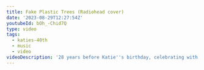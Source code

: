 ```yaml
---
title: Fake Plastic Trees (Radiohead cover)
date: '2023-08-29T12:27:54Z'
youtubeId: bOh_-Chid7Q
type: video
tags:
  - katies-40th
  - music
  - video
videoDescription: '28 years before Katie''s birthday, celebrating with a song from 28 years ago!'
---
```


